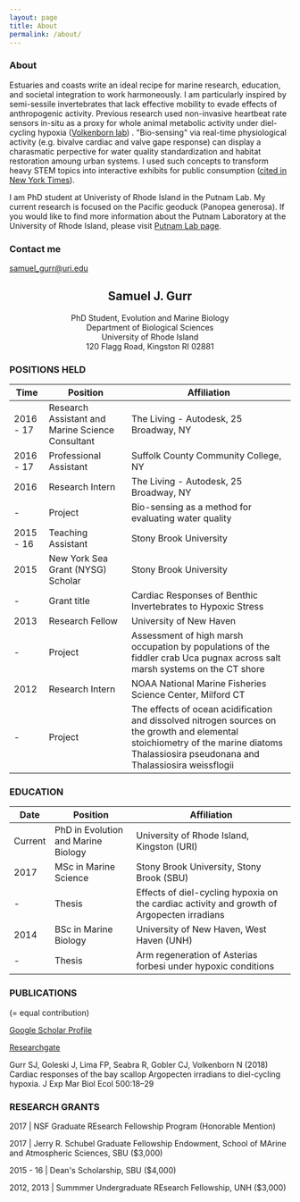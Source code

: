 ```yaml
---
layout: page
title: About
permalink: /about/
---
```


### About
Estuaries and coasts write an ideal recipe for marine research, education, and societal integration to work harmoneously. I am particularly inspired by semi-sessile invertebrates that lack effective mobility to evade effects of anthropogenic activity. Previous research used non-invasive heartbeat rate sensors in-situ as a proxy for whole animal metabolic activity under diel-cycling hypoxia ([Volkenborn lab](https://you.stonybrook.edu/samuelgurr/)) . "Bio-sensing" via real-time physiological activity (e.g. bivalve cardiac and valve gape response) can display a charasmatic perpective for water quality standardization and habitat restoration amoung urban systems. I used such concepts to transform heavy STEM topics into interactive exhibits for public consumption ([cited in New York Times](https://www.nytimes.com/2018/06/05/nyregion/new-york-today-hudson-river-fish.html)).

I am PhD student at Univeristy of Rhode Island in the Putnam Lab. My current research is focused on the Pacific geoduck (Panopea generosa).
If you would like to find more information about the Putnam Laboratory at the University of Rhode Island, please visit [Putnam Lab page](http://putnamlab.com/).


### Contact me

[samuel_gurr@uri.edu](mailto:samuel_gurr@uri.edu)


## <center>Samuel J. Gurr</center>
<center>PhD Student, Evolution and Marine Biology </center>
<center>Department of Biological Sciences</center>
<center>University of Rhode Island</center>
<center>120 Flagg Road, Kingston RI 02881</center>


### POSITIONS HELD

Time|Position| Affiliation
--|--|--
2016 - 17	| Research Assistant and Marine Science Consultant | The Living - Autodesk, 25 Broadway, NY
2016 - 17 		| Professional Assistant | Suffolk County Community College, NY
2016  | Research Intern  | The Living - Autodesk, 25 Broadway, NY
-  | Project  | Bio-sensing as a method for evaluating water quality
2015 - 16 | Teaching Assistant | Stony Brook University
2015	|  New York Sea Grant (NYSG) Scholar | Stony Brook University
-  | Grant title  | Cardiac Responses of Benthic Invertebrates to Hypoxic Stress
2013  | Research Fellow | University of New Haven
-  | Project  | Assessment of high marsh occupation by populations of the fiddler crab Uca pugnax across salt marsh systems on the CT shore
2012 | Research Intern | NOAA National Marine Fisheries Science Center, Milford CT
- | Project | The effects of ocean acidification and dissolved nitrogen sources on the growth and elemental stoichiometry of the marine diatoms Thalassiosira pseudonana and Thalassiosira weissflogii

### EDUCATION

Date|Position| Affiliation
--|--|--
Current |	PhD in Evolution and Marine Biology | University of Rhode Island, Kingston (URI)
 2017 |	MSc in Marine Science | Stony Brook University, Stony Brook (SBU)
- | Thesis| Effects of diel-cycling hypoxia on the cardiac activity and growth of Argopecten irradians
2014 |	BSc in Marine Biology | University of New Haven, West Haven (UNH)
- | Thesis | Arm regeneration of Asterias forbesi under hypoxic conditions

### PUBLICATIONS
(= equal contribution)

[Google Scholar Profile](https://scholar.google.com/citations?hl=en&user=fBPOor0AAAAJ&view_op=list_works&gmla=AJsN-F4bgxyVHUhXgjnyJN8RPcFlU1hR870NjwyXR_08fhY0BBwQMVhfy84bCx_vLBXphwY6pVl8n7-YFpVMAnzenWylkDjdcyvqsYwlzog-wEOcy9nSke4)

[Researchgate](https://www.researchgate.net/profile/Samuel_Gurr)

Gurr SJ, Goleski J, Lima FP, Seabra R, Gobler CJ, Volkenborn N (2018) Cardiac responses of the bay scallop Argopecten irradians to diel-cycling hypoxia. J Exp Mar Biol Ecol 500:18–29


### RESEARCH GRANTS

2017	| 	NSF Graduate REsearch Fellowship Program (Honorable Mention)

2017	| Jerry R. Schubel Graduate Fellowship Endowment, School of MArine and Atmospheric Sciences, SBU ($3,000)

2015 - 16  | Dean's Scholarship, SBU ($4,000)

2012, 2013  | Summmer Undergraduate REsearch Fellowship, UNH ($3,000)
